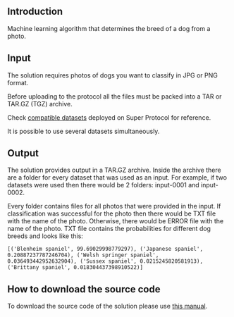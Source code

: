 ## Introduction

Machine learning algorithm that determines the breed of a dog from a photo.

## Input

The solution requires photos of dogs you want to classify in JPG or PNG format.

Before uploading to the protocol all the files must be packed into a TAR or TAR.GZ (TGZ) archive.

Check [compatible datasets](https://github.com/Super-Protocol/datasets/tree/main/Dog%20Image%20Datasets) deployed on Super Protocol for reference.

It is possible to use several datasets simultaneously.

## Output

The solution provides output in a TAR.GZ archive. Inside the archive there are a folder for every dataset that was used as an input. For example, if two datasets were used then there would be 2 folders: input-0001 and input-0002.

Every folder contains files for all photos that were provided in the input. If classification was successful for the photo then there would be TXT file with the name of the photo. Otherwise, there would be ERROR file with the name of the photo. TXT file contains the probabilities for different dog breeds and looks like this:

```
[('Blenheim spaniel', 99.69029998779297), ('Japanese spaniel', 0.20887237787246704), ('Welsh springer spaniel', 0.036493442952632904), ('Sussex spaniel', 0.0215245820581913), ('Brittany spaniel', 0.018304437398910522)]
```

## How to download the source code

To download the source code of the solution please use [this manual](https://github.com/Super-Protocol/solutions#steps-to-download-solution).